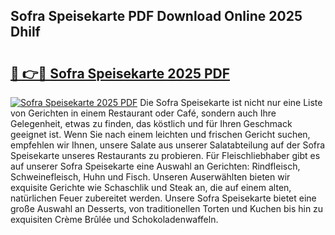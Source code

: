 ## Sofra Speisekarte PDF Download Online 2025 Dhilf

# <h2><a href="http://gc92a9.nevu.top/?p=Sofra+Speisekarte">🔗 👉🔴 Sofra Speisekarte 2025 PDF</a></h2>

[![Sofra Speisekarte 2025 PDF](https://i.imgur.com/dBaPXMq.png)](http://gc92a9.nevu.top/?p=Sofra+Speisekarte)
Die Sofra Speisekarte ist nicht nur eine Liste von Gerichten in einem Restaurant oder Café, sondern auch Ihre Gelegenheit, etwas zu finden, das köstlich und für Ihren Geschmack geeignet ist. Wenn Sie nach einem leichten und frischen Gericht suchen, empfehlen wir Ihnen, unsere Salate aus unserer Salatabteilung auf der Sofra Speisekarte unseres Restaurants zu probieren. Für Fleischliebhaber gibt es auf unserer Sofra Speisekarte eine Auswahl an Gerichten: Rindfleisch, Schweinefleisch, Huhn und Fisch. Unseren Auserwählten bieten wir exquisite Gerichte wie Schaschlik und Steak an, die auf einem alten, natürlichen Feuer zubereitet werden. Unsere Sofra Speisekarte bietet eine große Auswahl an Desserts, von traditionellen Torten und Kuchen bis hin zu exquisiten Crème Brûlée und Schokoladenwaffeln.
